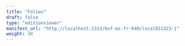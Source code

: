 ```yaml
---
title: "Folios"
draft: false
type: "editionviewer"
manifest_url: "http://localhost:1313/bnf-ms-fr-640/local011323-1"
weight: 30
---
```

